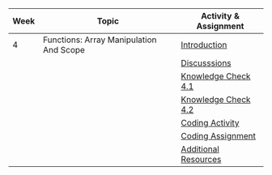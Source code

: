| Week | Topic                                   | Activity & Assignment          |
|------|-----------------------------------------|--------------------------------|
| 4    | Functions: Array Manipulation And Scope | [Introduction](./Introduction%20_%20Instruction.pdf)                  |
|      |                                         | [Discusssions](https://classroom.google.com/w/NjE2MjExMTIzMTI1/tc/NTIzODQ0NDE1OTIw)                   |
|      |                                         | [Knowledge Check 4.1](https://docs.google.com/forms/d/1hQ_fKB_xY5pOmXnB9AkUaMAr_nshG-PiKdXrT4lyUXw/edit)            |
|      |                                         | [Knowledge Check 4.2](https://docs.google.com/forms/d/1DY82Vu6_Hs8knHYSVmy9Nvu2q6-t4MpdfR0nX_7glBU/edit)            |
|      |                                         | [Coding Activity](https://classroom.github.com/a/HByCPzsd) |
|      |                                         | [Coding Assignment](https://classroom.github.com/a/8ZLnxe2I) |
|      |                                         | [Additional Resources](./Additional%20Resources.pdf)           |
